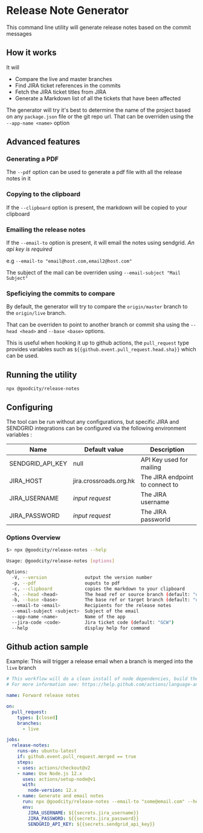 # Release Note Generator

This command line utility will generate release notes based on the commit messages

## How it works

It will

- Compare the live and master branches
- Find JIRA ticket references in the commits
- Fetch the JIRA ticket titles from JIRA
- Generate a Markdown list of all the tickets that have been affected

The generator will try it's best to determine the name of the project based on any `package.json` file or the git repo url. That can be overriden using the `--app-name <name>` option

## Advanced features

### Generating a PDF

The `--pdf` option can be used to generate a pdf file with all the release notes in it

### Copying to the clipboard

If the `--clipboard` option is present, the markdown will be copied to your clipboard

### Emailing the release notes

If the `--email-to` option is present, it will email the notes using sendgrid. _An api key is required_

e.g `--email-to "email@host.com,email2@host.com"`

The subject of the mail can be overriden using `--email-subject "Mail Subject"`

### Speficiying the commits to compare

By default, the generator will try to compare the `origin/master` branch to the `origin/live` branch.

That can be overriden to point to another branch or commit sha using the `--head <head>` and `--base <base>` options.

This is useful when hooking it up to github actions, the `pull_request` type provides variables such as `${{github.event.pull_request.head.sha}}` which can be used.


## Running the utility

`npx @goodcity/release-notes`

## Configuring

The tool can be run without any configurations, but specific JIRA and SENDGRID integrations can be configured via the following environment variables :

| Name             | Default value          | Description                     |
|------------------|------------------------|---------------------------------|
| SENDGRID_API_KEY | null                   | API Key used for mailing        |
| JIRA_HOST        | jira.crossroads.org.hk | The JIRA endpoint to connect to |
| JIRA_USERNAME    | _input request_        | The JIRA username               |
| JIRA_PASSWORD    | _input request_        | The JIRA passworld              |

### Options Overview

```bash
$> npx @goodcity/release-notes --help

Usage: @goodcity/release-notes [options]

Options:
  -V, --version              output the version number
  -p, --pdf                  ouputs to pdf
  -c, --clipboard            copies the markdown to your clipboard
  -h, --head <head>          The head ref or source branch (default: "origin/master")
  -b, --base <base>          The base ref or target branch (default: "origin/live")
  --email-to <email>         Recipients for the release notes
  --email-subject <subject>  Subject of the email
  --app-name <name>          Name of the app
  --jira-code <code>         Jira ticket code (default: "GCW")
  --help                     display help for command
```

## Github action sample

Example: This will trigger a release email when a branch is merged into the `live` branch

```yaml
# This workflow will do a clean install of node dependencies, build the source code and run tests across different versions of node
# For more information see: https://help.github.com/actions/language-and-framework-guides/using-nodejs-with-github-actions

name: Forward release notes

on:
  pull_request:
    types: [closed]
    branches:
      - live

jobs:
  release-notes:
    runs-on: ubuntu-latest
    if: github.event.pull_request.merged == true
    steps:
    - uses: actions/checkout@v2
    - name: Use Node.js 12.x
      uses: actions/setup-node@v1
      with:
        node-version: 12.x
    - name: Generate and email notes
      run: npx @goodcity/release-notes --email-to "some@email.com" --head ${{github.event.pull_request.head.sha}} --base ${{github.event.pull_request.base.sha}} --email-subject "🚀 My App Release 🚀" --app-name "My App"
      env:
        JIRA_USERNAME: ${{secrets.jira_username}}
        JIRA_PASSWORD: ${{secrets.jira_password}}
        SENDGRID_API_KEY: ${{secrets.sendgrid_api_key}}

```
